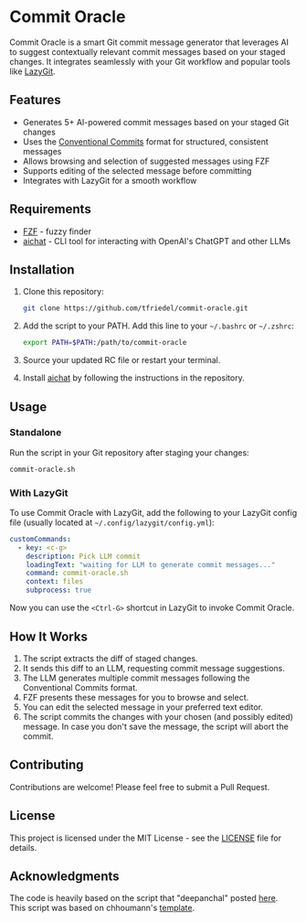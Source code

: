 # Commit Oracle

Commit Oracle is a smart Git commit message generator that leverages AI to suggest contextually relevant commit messages based on your staged changes. It integrates seamlessly with your Git workflow and popular tools like [LazyGit](https://github.com/jesseduffield/lazygit).

## Features

- Generates 5+ AI-powered commit messages based on your staged Git changes
- Uses the [Conventional Commits](https://www.conventionalcommits.org/en/v1.0.0/) format for structured, consistent messages
- Allows browsing and selection of suggested messages using FZF
- Supports editing of the selected message before committing
- Integrates with LazyGit for a smooth workflow

## Requirements

- [FZF](https://github.com/junegunn/fzf) - fuzzy finder
- [aichat](https://github.com/sigoden/aichat) - CLI tool for interacting with OpenAI's ChatGPT and other LLMs

## Installation

1. Clone this repository:

   ```sh
   git clone https://github.com/tfriedel/commit-oracle.git
   ```

2. Add the script to your PATH. Add this line to your `~/.bashrc` or `~/.zshrc`:

   ```sh
   export PATH=$PATH:/path/to/commit-oracle
   ```

3. Source your updated RC file or restart your terminal.

4. Install [aichat](https://github.com/sigoden/aichat) by following the instructions in the repository.

## Usage

### Standalone

Run the script in your Git repository after staging your changes:

```sh
commit-oracle.sh
```

### With LazyGit

To use Commit Oracle with LazyGit, add the following to your LazyGit config file (usually located at `~/.config/lazygit/config.yml`):

```yaml
customCommands:
  - key: <c-g>
    description: Pick LLM commit
    loadingText: "waiting for LLM to generate commit messages..."
    command: commit-oracle.sh
    context: files
    subprocess: true
```

Now you can use the `<Ctrl-G>` shortcut in LazyGit to invoke Commit Oracle.

## How It Works

1. The script extracts the diff of staged changes.
2. It sends this diff to an LLM, requesting commit message suggestions.
3. The LLM generates multiple commit messages following the Conventional Commits format.
4. FZF presents these messages for you to browse and select.
5. You can edit the selected message in your preferred text editor.
6. The script commits the changes with your chosen (and possibly edited) message.
   In case you don't save the message, the script will abort the commit.

## Contributing

Contributions are welcome! Please feel free to submit a Pull Request.

## License

This project is licensed under the MIT License - see the [LICENSE](LICENSE) file for details.

## Acknowledgments

The code is heavily based on the script that "deepanchal" posted [here](https://github.com/jesseduffield/lazygit/issues/2579#issuecomment-2161434274).  
This script was based on chhoumann's [template](https://github.com/chhoumann/bunnai/blob/af4b78efa24dce6940bb6576ad3f9f579f995111/src/template.ts).
